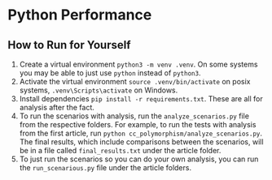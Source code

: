 # Python Performance

## How to Run for Yourself

1. Create a virtual environment `python3 -m venv .venv`. On some systems you may be able to just use `python` instead of `python3`.
2. Activate the virtual environment `source .venv/bin/activate` on posix systems, `.venv\Scripts\activate` on Windows.
3. Install dependencies `pip install -r requirements.txt`. These are all for analysis after the fact.
4. To run the scenarios with analysis, run the `analyze_scenarios.py` file from the respective folders. For example, to run the tests with analysis from the first article, run `python cc_polymorphism/analyze_scenarios.py`. The final results, which include comparisons between the scenarios, will be in a file called `final_results.txt` under the article folder.
5. To just run the scenarios so you can do your own analysis, you can run the `run_scenarious.py` file under the article folders.
